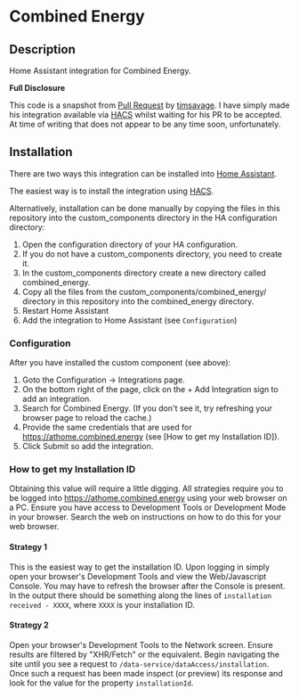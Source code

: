 # Combined Energy

## Description

Home Assistant integration for Combined Energy.

**Full Disclosure**

This code is a snapshot from [Pull Request](https://github.com/home-assistant/core/pull/81724) by [timsavage](https://github.com/timsavage). I have simply made his integration available via [HACS](https://hacs.xyz) whilst waiting for his PR to be accepted. At time of writing that does not appear to be any time soon, unfortunately.

## Installation

There are two ways this integration can be installed into [Home Assistant](https://www.home-assistant.io).

The easiest way is to install the integration using [HACS](https://hacs.xyz).

Alternatively, installation can be done manually by copying the files in this repository into the custom_components directory in the HA configuration directory:

1. Open the configuration directory of your HA configuration.
2. If you do not have a custom_components directory, you need to create it.
3. In the custom_components directory create a new directory called combined_energy.
4. Copy all the files from the custom_components/combined_energy/ directory in this repository into the combined_energy directory.
5. Restart Home Assistant
6. Add the integration to Home Assistant (see `Configuration`)

### Configuration

After you have installed the custom component (see above):

1. Goto the Configuration -> Integrations page.
2. On the bottom right of the page, click on the + Add Integration sign to add an integration.
3. Search for Combined Energy. (If you don't see it, try refreshing your browser page to reload the cache.)
4. Provide the same credentials that are used for https://athome.combined.energy (see [How to get my Installation ID]).
5. Click Submit so add the integration.

### How to get my Installation ID

Obtaining this value will require a little digging. All strategies require you to be logged into https://athome.combined.energy using your web browser on a PC. Ensure you have access to Development Tools or Development Mode in your browser. Search the web on instructions on how to do this for your web browser.

#### Strategy 1

This is the easiest way to get the installation ID. Upon logging in simply open your browser's Development Tools and view the Web/Javascript Console. You may have to refresh the browser after the Console is present. In the output there should be something along the lines of `installation received - XXXX`, where `XXXX` is your installation ID.

#### Strategy 2

Open your browser's Development Tools to the Network screen. Ensure results are filtered by "XHR/Fetch" or the equivalent. Begin navigating the site until you see a request to `/data-service/dataAccess/installation`. Once such a request has been made inspect (or preview) its response and look for the value for the property `installationId`.
